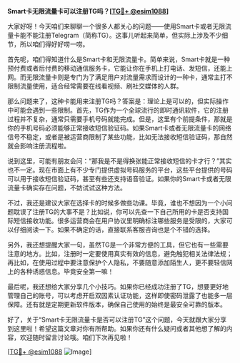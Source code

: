 **Smart卡无限流量卡可以注册TG吗？[[TG💪+ @esim1088](https://t.me/s/esim1088)]**

大家好呀！今天咱们来聊聊一个很多人都关心的问题——使用Smart卡或者无限流量卡能不能注册Telegram（简称TG）。这事儿听起来简单，但实际上涉及不少细节，所以咱们得好好唠一唠。

首先呢，咱们得知道什么是Smart卡和无限流量卡。简单来说，Smart卡就是一种预付费或者后付费的移动通信服务卡，它能让你在手机上打电话、发短信，还能上网。而无限流量卡则是专门为了满足用户对流量需求而设计的一种卡，通常主打不限制流量使用，适合经常需要在线看视频、刷社交媒体的人群。

那么问题来了，这种卡能用来注册TG吗？答案是：理论上是可以的，但实际操作中可能会遇到一些限制。首先，TG作为一个全球流行的即时通讯软件，它的注册过程并不复杂，通常只需要手机号码就能完成。但是，这里有个前提条件，那就是你的手机号码必须能够正常接收短信验证码。如果Smart卡或者无限流量卡的网络信号不稳定，或者是被运营商限制了某些功能，比如无法接收短信验证码，那自然就会影响注册流程啦。

说到这里，可能有朋友会问：“那我是不是得换张能正常接收短信的卡才行？”其实也不一定。现在市面上有不少专门提供虚拟号码服务的平台，这些平台提供的号码可以用于接收短信验证码，甚至有些还支持语音验证。如果你的Smart卡或者无限流量卡确实存在问题，不妨试试这种方法。

不过，我还是建议大家在选择卡的时候多做些功课。毕竟，谁也不想因为一个小问题耽误了注册TG的大事不是？比如说，你可以先查一下自己所用的卡是否支持国际短信接收功能。很多运营商会在用户协议里明确标注哪些服务是受限的，大家可以仔细阅读一下。如果不确定的话，直接联系客服咨询也是个不错的选择。

另外，我还想提醒大家一句，虽然TG是一个非常方便的工具，但它也有一些需要注意的地方。比如，注册时一定要使用真实有效的信息，避免触犯相关法律法规；再比如，在使用过程中要注意保护个人隐私，不要随意添加陌生人，更不要轻信网上的各种诱惑信息。毕竟安全第一嘛！

最后呢，我还想给大家分享几个小技巧。如果你已经成功注册了TG，想要更好地管理自己的账号，可以考虑开启双因素认证功能，这样即使密码泄露了也能多一层保障。还有就是定期更新软件版本，确保自己使用的始终是最安全可靠的版本。

好了，关于“Smart卡无限流量卡是否可以注册TG”这个问题，今天就跟大家分享到这里啦！希望这篇文章对你有所帮助。如果你还有什么疑问或者其他想了解的内容，欢迎随时留言讨论哦。咱们下次再见啦！

[[TG💪+ @esim1088](https://t.me/s/esim1088) ![Image](https://i.postimg.cc/4NQfJmqS/Snipaste-2025-05-13-00-14-12.png)]